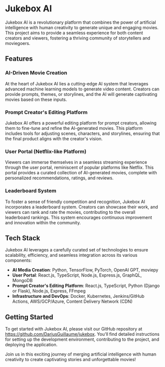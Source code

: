 # Jukebox AI

Jukebox AI is a revolutionary platform that combines the power of artificial intelligence with human creativity to generate unique and engaging movies. This project aims to provide a seamless experience for both content creators and viewers, fostering a thriving community of storytellers and moviegoers.

## Features

### AI-Driven Movie Creation

At the heart of Jukebox AI lies a cutting-edge AI system that leverages advanced machine learning models to generate video content. Creators can provide prompts, themes, or storylines, and the AI will generate captivating movies based on these inputs.

### Prompt Creator's Editing Platform

Jukebox AI offers a powerful editing platform for prompt creators, allowing them to fine-tune and refine the AI-generated movies. This platform includes tools for adjusting scenes, characters, and storylines, ensuring that the final product aligns with the creator's vision.

### User Portal (Netflix-like Platform)

Viewers can immerse themselves in a seamless streaming experience through the user portal, reminiscent of popular platforms like Netflix. This portal provides a curated collection of AI-generated movies, complete with personalized recommendations, ratings, and reviews.

### Leaderboard System

To foster a sense of friendly competition and recognition, Jukebox AI incorporates a leaderboard system. Creators can showcase their work, and viewers can rank and rate the movies, contributing to the overall leaderboard rankings. This system encourages continuous improvement and innovation within the community.

## Tech Stack

Jukebox AI leverages a carefully curated set of technologies to ensure scalability, efficiency, and seamless integration across its various components:

- **AI Media Creation**: Python, TensorFlow, PyTorch, OpenAI GPT, moviepy
- **User Portal**: React.js, TypeScript, Node.js, Express.js, GraphQL, MongoDB
- **Prompt Creator's Editing Platform**: React.js, TypeScript, Python (Django or Flask), Node.js, Express, FFmpeg
- **Infrastructure and DevOps**: Docker, Kubernetes, Jenkins/GitHub Actions, AWS/GCP/Azure, Content Delivery Network (CDN)

## Getting Started

To get started with Jukebox AI, please visit our GitHub repository at https://github.com/DariusGuillaume/jukebox. You'll find detailed instructions for setting up the development environment, contributing to the project, and deploying the application.

Join us in this exciting journey of merging artificial intelligence with human creativity to create captivating stories and unforgettable movies!